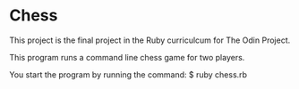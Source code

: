 # Chess

This project is the final project in the Ruby curriculcum for The Odin Project.

This program runs a command line chess game for two players. 

You start the program by running the command: $ ruby chess.rb
